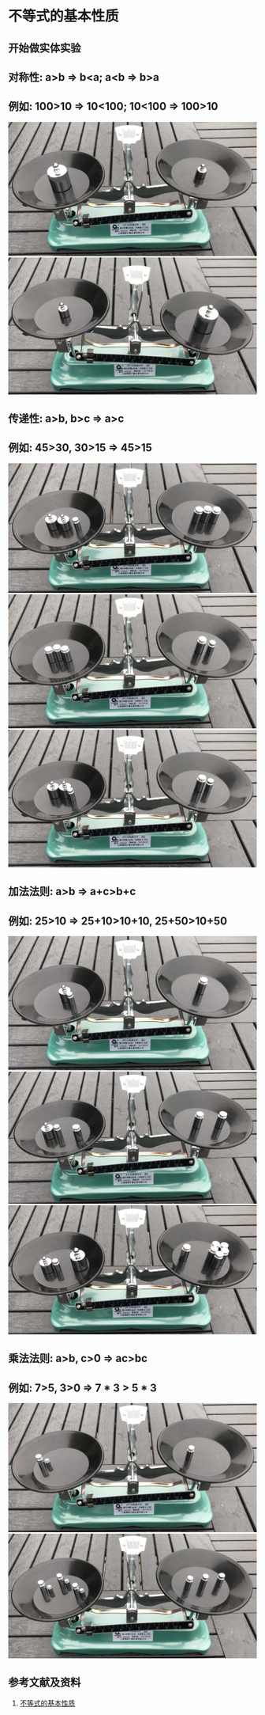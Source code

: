 # 不等式的基本性质

## 开始做实体实验

## 对称性: a>b => b<a; a<b => b>a 
## 例如: 100>10 => 10<100; 10<100 => 100>10

![](/images/数轴/等式和不等式的基本性质和移项变号法则/不等式的基本性质/1a1.jpg)
![](/images/数轴/等式和不等式的基本性质和移项变号法则/不等式的基本性质/1a2.jpg)

## 传递性: a>b, b>c => a>c
## 例如: 45>30, 30>15 => 45>15

![](/images/数轴/等式和不等式的基本性质和移项变号法则/不等式的基本性质/2a1.jpg)
![](/images/数轴/等式和不等式的基本性质和移项变号法则/不等式的基本性质/2a2.jpg)
![](/images/数轴/等式和不等式的基本性质和移项变号法则/不等式的基本性质/2a3.jpg)

## 加法法则: a>b => a+c>b+c
## 例如: 25>10 =>  25+10>10+10, 25+50>10+50

![](/images/数轴/等式和不等式的基本性质和移项变号法则/不等式的基本性质/3a1.jpg)
![](/images/数轴/等式和不等式的基本性质和移项变号法则/不等式的基本性质/3a2.jpg)
![](/images/数轴/等式和不等式的基本性质和移项变号法则/不等式的基本性质/3a3.jpg)

## 乘法法则: a>b, c>0 => ac>bc
## 例如: 7>5, 3>0 => 7 * 3 > 5 * 3

![](/images/数轴/等式和不等式的基本性质和移项变号法则/不等式的基本性质/4a1.jpg)
![](/images/数轴/等式和不等式的基本性质和移项变号法则/不等式的基本性质/4a2.jpg)

## 参考文献及资料

1. [不等式的基本性质](https://baike.baidu.com/item/%E4%B8%8D%E7%AD%89%E5%BC%8F%E7%9A%84%E5%9F%BA%E6%9C%AC%E6%80%A7%E8%B4%A8/7969725)  

